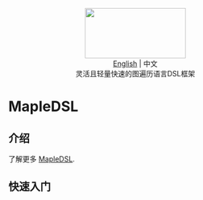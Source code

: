 <p align="center">
  <img width="200px" height="100" src="https://maple-dsl.github.io/maple-dsl/icon/logo.svg"/>
  <br> <a href="README.md">English</a> | 中文
  <br>灵活且轻量快速的图遍历语言DSL框架<br>
</p>

# MapleDSL

## 介绍

了解更多 [MapleDSL](https://maple-dsl.github.io/maple-dsl/).
## 快速入门
